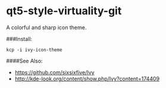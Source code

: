# qt5-style-virtuality-git

A colorful and sharp icon theme.

###Install: 

    kcp -i ivy-icon-theme

####See Also:
* https://github.com/sixsixfive/Ivy
* http://kde-look.org/content/show.php/Ivy?content=174409
